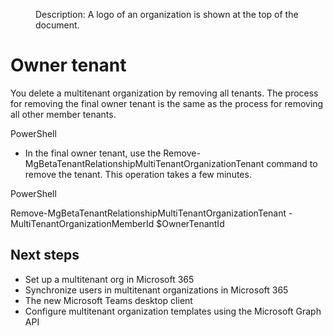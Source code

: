 <figure>
Description: A logo of an organization is shown at the top of the document.
</figure>

Owner tenant
===

You delete a multitenant organization by removing all tenants. The process for removing the final owner tenant is the same as the process for removing all other member tenants.

PowerShell

- In the final owner tenant, use the Remove-MgBetaTenantRelationshipMultiTenantOrganizationTenant command to remove the tenant. This operation takes a few minutes.

PowerShell

Remove-MgBetaTenantRelationshipMultiTenantOrganizationTenant -MultiTenantOrganizationMemberId $OwnerTenantId

## Next steps

- Set up a multitenant org in Microsoft 365
- Synchronize users in multitenant organizations in Microsoft 365
- The new Microsoft Teams desktop client
- Configure multitenant organization templates using the Microsoft Graph API